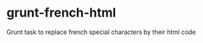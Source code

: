 grunt-french-html
=================

Grunt task to replace french special characters by their html code
